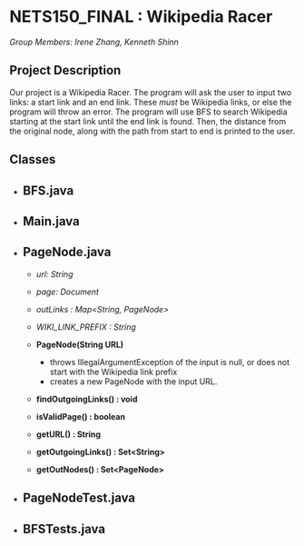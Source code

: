 # NETS150_FINAL : Wikipedia Racer
_Group Members: Irene Zhang, Kenneth Shinn_
## Project Description
Our project is a Wikipedia Racer. The program will ask the user to input two links: a start link and an end link. These *must* be Wikipedia links, or else the program will throw an error. The program will use BFS to search Wikipedia starting at the start link until the end link is found. Then, the distance from the original node, along with the path from start to end is printed to the user. 

## Classes
* **BFS.java**
  -
* **Main.java**
  -
* **PageNode.java**
  -
  * *url: String*
  * *page: Document*
  * *outLinks : Map\<String, PageNode\>*
  * *WIKI\_LINK\_PREFIX : String*
  
  * **PageNode(String URL)**
    * throws IllegalArgumentException of the input is null, or does not start with the Wikipedia link prefix
    * creates a new PageNode with the input URL.
  * **findOutgoingLinks() : void**
  * **isValidPage() : boolean**
  * **getURL() : String**
  * **getOutgoingLinks() : Set\<String\>**
  * **getOutNodes() : Set\<PageNode\>**
* **PageNodeTest.java**
  -
* **BFSTests.java**
  -
